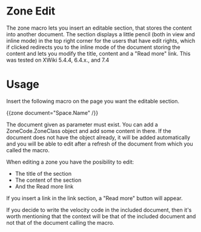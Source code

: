 Zone Edit
========

The zone macro lets you insert an editable section, that stores the content into another document.
The section displays a little pencil (both in view and inline mode) in the top right corner for the users that have edit rights, which if clicked redirects you to the inline mode of the document storing the content and lets you modify the title, content and a "Read more" link.
This was tested on XWiki 5.4.4, 6.4.x., and 7.4

Usage
=====

Insert the following macro on the page you want the editable section.

{{zone document="Space.Name" /}}

The document given as parameter must exist.
You can add a ZoneCode.ZoneClass object and add some content in there.
If the document does not have the object already, it will be added automatically and you will be able to edit after a refresh of the document from which you called the macro.

When editing a zone you have the posibility to edit:

* The title of the section
* The content of the section
* And the Read more link 

If you insert a link in the link section, a "Read more" button will appear.

If you decide to write the velocity code in the included document, then it's worth mentioning that the context will be that of the included document and not that of the document calling the macro.

